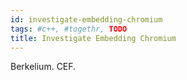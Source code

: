 ```yaml
---
id: investigate-embedding-chromium
tags: #c++, #togethr, TODO
title: Investigate Embedding Chromium
---
```


Berkelium. CEF.